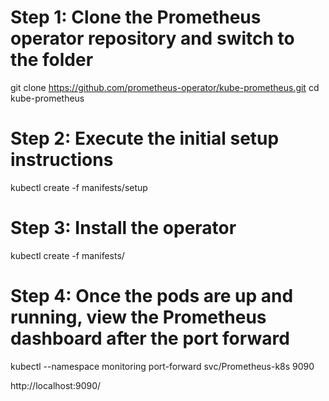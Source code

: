 # Step 1: Clone the Prometheus operator repository and switch to the folder
git clone https://github.com/prometheus-operator/kube-prometheus.git
cd kube-prometheus
# Step 2: Execute the initial setup instructions
kubectl create -f manifests/setup
# Step 3: Install the operator
kubectl create -f manifests/
# Step 4: Once the pods are up and running, view the Prometheus dashboard after the port forward 
kubectl --namespace monitoring port-forward svc/Prometheus-k8s 9090

http://localhost:9090/